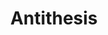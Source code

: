 ---
codehost: https://github.com/antithesishq
instagram: https://instagram.com/antithesishq
linkedin: https://linkedin.com/company/antithesis-operations/
logohandle: antithesis
sort: antithesis
title: Antithesis
twitter: https://x.com/antithesishq
website: https://antithesis.com/
---